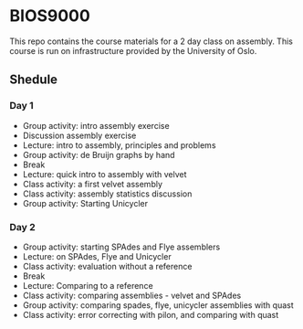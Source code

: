 # BIOS9000

This repo contains the course materials for a 2 day class on assembly.
This course is run on infrastructure provided by the University of Oslo.

## Shedule

### Day 1
* Group activity: intro assembly exercise
* Discussion assembly exercise
* Lecture: intro to assembly, principles and problems
* Group activity: de Bruijn graphs by hand
* Break
* Lecture: quick intro to assembly with velvet
* Class activity: a first velvet assembly
* Class activity: assembly statistics discussion
* Group activity: Starting  Unicycler

### Day 2
* Group activity: starting SPAdes and Flye assemblers
* Lecture: on SPAdes, Flye and Unicycler
* Class activity: evaluation without a reference
* Break
* Lecture: Comparing to a reference 
* Class activity: comparing assemblies - velvet and SPAdes
* Group activity: comparing spades, flye, unicycler assemblies with quast
* Class activity: error correcting with pilon, and comparing with quast
